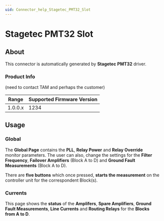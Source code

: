 ```yaml
---
uid: Connector_help_Stagetec_PMT32_Slot
---
```


# Stagetec PMT32 Slot

## About

This connector is automatically generated by **Stagetec** **PMT32** driver.

### Product Info

(need to contact TAM and perhaps the customer)

| Range | Supported Firmware Version |
|------------------|-----------------------------|
| 1.0.0.x          | 1234                        |

## Usage

### Global

The **Global Page** contains the **PLL**, **Relay Power** and **Relay Override** monitor parameters. The user can also, change the settings for the **Filter Frequency**, **Failover Amplifiers** (Block A to D) and **Ground Fault Measurements** (Block A to D).

There are **five buttons** which once pressed, **starts the measurement** on the controller unit for the correspondent Block(s).

### Currents

This page shows the **status** of the **Amplifers**, **Spare Amplifiers**, **Ground Fault Measurements**, **Line Currents** and **Routing Relays** for the **Blocks from A to D**.


